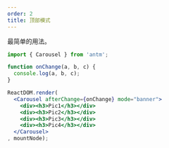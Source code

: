 ```yaml
---
order: 2
title: 顶部模式
---
```


最简单的用法。

````jsx
import { Carousel } from 'antm';

function onChange(a, b, c) {
  console.log(a, b, c);
}

ReactDOM.render(
  <Carousel afterChange={onChange} mode="banner">
    <div><h3>Pic1</h3></div>
    <div><h3>Pic2</h3></div>
    <div><h3>Pic3</h3></div>
    <div><h3>Pic4</h3></div>
  </Carousel>
, mountNode);
````

<style>
.am-carousel .slick-slide {
  text-align: center;
  height: 120px;
  line-height: 120px;
  background: #71B5DE;
  color: #fff;
  overflow: hidden;
}
h3 {
  height: 120px;
}
.am-carousel-card .slick-slide p, h3 {
  background: #71B5DE;
  color: #fff;
  text-align: center;
}
.am-carousel-card .slick-slide p {
  height: 152px;
  margin: 0px 10px;
  line-height: 152px;
}
</style>
